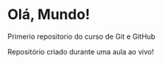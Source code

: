 # Olá, Mundo!
 Primerio repositorio do curso de Git e GitHub

 Repositório criado durante uma aula ao vivo!